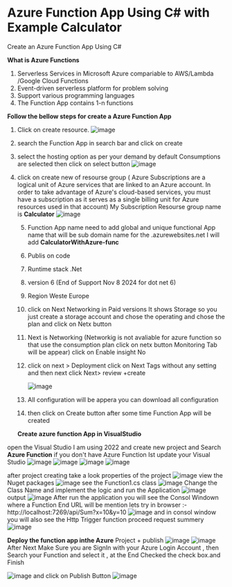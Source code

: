 # Azure Function App Using C# with Example Calculator
  Create an Azure Function App Using C#

**What is Azure Functions**
  1. Serverless Services in Microsoft Azure   compariable to AWS/Lambda /Google Cloud Functions
  2. Event-driven serverless platform for problem solving
  3. Support various programming languages
  4. The Function App contains 1-n functions

**Follow the bellow steps for create a Azure Function App**
1. Click on create resource.
![image](https://github.com/mnoumanuaar32xc/Azure-Function-App-Using-C--Sharp/assets/8413883/f4d8acba-eb17-407b-979e-950bbb073bb3)
2. search the Function App in search bar and click on create
3. select the hosting option as per your demand by default Consumptions are selected then click on select button 
   ![image](https://github.com/mnoumanuaar32xc/Azure-Function-App-Using-C--Sharp/assets/8413883/5849d582-d40c-4a50-81e3-210bdfafe810)
4. click on create new of resourse group ( Azure Subscriptions are a logical unit of Azure services that are linked to an Azure account. In order to take advantage of Azure's cloud-based services, you must have a subscription as it serves as a single billing unit for Azure resources used in that account)
   My Subscription Resourse group name is **Calculator**
   ![image](https://github.com/mnoumanuaar32xc/Azure-Function-App-Using-C--Sharp/assets/8413883/f0451131-4464-466b-a5cb-cc36640a299c)

   5. Function App name need to add global and unique functional App name that will be sub domain name for the .azurewebsites.net I will add **CalculatorWithAzure-func**
   6.  Publis on code
   7.  Runtime stack .Net
   8.  version 6 (End of Support Nov 8 2024 for dot net 6)
   9.  Region Weste Europe
   10.  click on Next Networking in Paid versions It shows Storage so you just create a storage account and chose the operating and chose the plan and click on Netx button
   11. Next is Networking (Networkig is not avaliable for azure function so that use the consumption plan click on netx button Monitoring Tab will be appear) click on Enable insight No
   12. click on next > Deployment click on Next Tags without any setting and then next click Next> review +create

       ![image](https://github.com/mnoumanuaar32xc/Azure-Function-App-Using-C--Sharp/assets/8413883/474de002-32b4-4cd0-b4e8-f2636f60f3f0)
   13. All configuration will be appera you can download all configuration
   14. then click on Create button after some time Function App will be created
   
   **Create azure function App in VisualStudio** 

open the Visual Studio I am using 2022 and create new project and Search **Azure Function** if you don't have Azure Function Ist update your Visual Studio
![image](https://github.com/mnoumanuaar32xc/Azure-Function-App-Using-C--Sharp/assets/8413883/f8fc5d61-8687-433a-94be-1ad72b5c02c8)
![image](https://github.com/mnoumanuaar32xc/Azure-Function-App-Using-C--Sharp/assets/8413883/88bae070-fe1c-4fb9-80f6-f62e2ae23497)
![image](https://github.com/mnoumanuaar32xc/Azure-Function-App-Using-C--Sharp/assets/8413883/c07063f9-d743-40f7-a785-11fbb0c16a20)
![image](https://github.com/mnoumanuaar32xc/Azure-Function-App-Using-C--Sharp/assets/8413883/0ba2c516-9bb3-490a-946e-c5ee4f0e5255)

after project creating take a look properties of the project
![image](https://github.com/mnoumanuaar32xc/Azure-Function-App-Using-C--Sharp/assets/8413883/e7c17cae-1be7-4ee5-abec-141c3e76be8a)
view the Nuget packages
![image](https://github.com/mnoumanuaar32xc/Azure-Function-App-Using-C--Sharp/assets/8413883/dae2cbde-1fae-49c2-a59a-6af2a5a456f4)
see the Function1.cs class
![image](https://github.com/mnoumanuaar32xc/Azure-Function-App-Using-C--Sharp/assets/8413883/ee2f62cb-3e1d-4b9c-ae36-b8a12e12c05b)
Change the Class Name and implement the logic and run the Application
![image](https://github.com/mnoumanuaar32xc/Azure-Function-App-Using-C--Sharp/assets/8413883/59b199a9-ec6f-40f1-862c-3d835d1265cc)
output
![image](https://github.com/mnoumanuaar32xc/Azure-Function-App-Using-C--Sharp/assets/8413883/3302a610-afbc-40a2-9856-a32917ac751d)
After run the application you will see the Consol Windown where a Function End URL will be mention 
lets try in browser :- http://localhost:7269/api/Sum?x=10&y=10
![image](https://github.com/mnoumanuaar32xc/Azure-Function-App-Using-C--Sharp/assets/8413883/41f99f33-bf4e-4142-94cb-62d7ff3bbad9)
and in consol window you will also see the Http Trigger function proceed request summery 
![image](https://github.com/mnoumanuaar32xc/Azure-Function-App-Using-C--Sharp/assets/8413883/f9486290-eb6f-4724-b2e2-4806e381df7f)

**Deploy the function app inthe Azure**
Project + publish 
![image](https://github.com/mnoumanuaar32xc/Azure-Function-App-Using-C--Sharp/assets/8413883/76be30b4-3eac-4de1-bf8a-4f54fcddffa1)
![image](https://github.com/mnoumanuaar32xc/Azure-Function-App-Using-C--Sharp/assets/8413883/2384e6a8-38cc-4035-b671-a06d7842dff5)
After Next Make Sure you are SignIn with your Azure Login Account , then Search your Function and select it , at the End Checked the check box.and Finish

![image](https://github.com/mnoumanuaar32xc/Azure-Function-App-Using-C--Sharp/assets/8413883/8e7093bd-d908-4f02-bb04-e0f9d324e937)
and click on Publish Button
![image](https://github.com/mnoumanuaar32xc/Azure-Function-App-Using-C--Sharp/assets/8413883/839e83d6-b8ed-4c4c-a777-1f3c518d7917)














